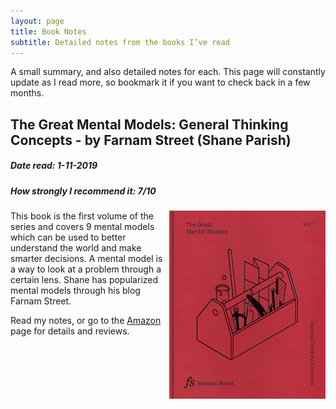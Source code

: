 ```yaml
---
layout: page
title: Book Notes
subtitle: Detailed notes from the books I’ve read
---
```


A small summary, and also detailed notes for each. 
This page will constantly update as I read more, so bookmark it if you want to check back in a few months.

## The Great Mental Models: General Thinking Concepts - by Farnam Street (Shane Parish)
##### Date read: 1-11-2019 
##### How strongly I recommend it: 7/10

<img style="float: right;" src="/img/bookImages/mentalModels.jpg">

This book is the first volume of the series and covers 9 mental models which can be used to better understand the world and make smarter decisions. A mental model is a way to look at a problem through a certain lens. Shane has popularized mental models through his blog Farnam Street.

Read my notes, or go to the [Amazon](https://www.amazon.com/Great-Mental-Models-Thinking-Concepts-ebook/dp/B07P79P8ST) page for details and reviews.
